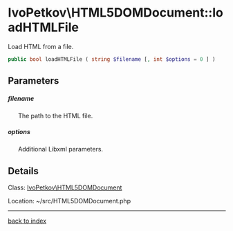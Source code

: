 # IvoPetkov\HTML5DOMDocument::loadHTMLFile

Load HTML from a file.

```php
public bool loadHTMLFile ( string $filename [, int $options = 0 ] )
```

## Parameters

##### filename

&nbsp;&nbsp;&nbsp;&nbsp;&nbsp;&nbsp;The path to the HTML file.

##### options

&nbsp;&nbsp;&nbsp;&nbsp;&nbsp;&nbsp;Additional Libxml parameters.

## Details

Class: [IvoPetkov\HTML5DOMDocument](ivopetkov.html5domdocument.class.md)

Location: ~/src/HTML5DOMDocument.php

---

[back to index](index.md)

